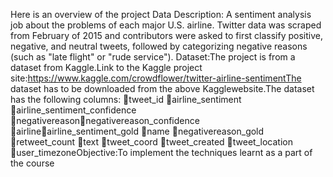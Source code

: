Here is an overview of the project
Data Description:
A sentiment analysis job about the problems of each major U.S. airline. Twitter data was scraped from February of 2015 and contributors were asked to first classify positive, negative, and neutral tweets, followed by categorizing negative reasons (such as "late flight" or "rude service").
Dataset:The project is from a dataset from Kaggle.Link to the Kaggle project site:https://www.kaggle.com/crowdflower/twitter-airline-sentimentThe dataset has to be downloaded from the above Kagglewebsite.The dataset has the following columns:
tweet_id
airline_sentiment
airline_sentiment_confidence
negativereasonnegativereason_confidence
airlineairline_sentiment_gold
name
negativereason_gold
retweet_count
text
tweet_coord
tweet_created
tweet_location
user_timezoneObjective:To implement the techniques learnt as a part of the course
